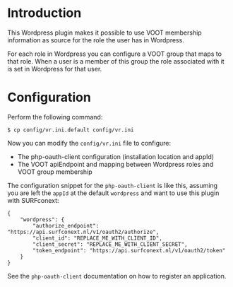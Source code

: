 # Introduction
This Wordpress plugin makes it possible to use VOOT membership information as 
source for the role the user has in Wordpress.

For each role in Wordpress you can configure a VOOT group that maps to that
role. When a user is a member of this group the role associated with it is
set in Wordpress for that user.

# Configuration
Perform the following command:

    $ cp config/vr.ini.default config/vr.ini

Now you can modify the `config/vr.ini` file to configure:
* The php-oauth-client configuration (installation location and appId)
* The VOOT apiEndpoint and mapping between Wordpress roles and VOOT group membership

The configuration snippet for the `php-oauth-client` is like this, assuming
you are left the `appId` at the default `wordpress` and want to use this plugin
with SURFconext:

    {
        "wordpress": {
            "authorize_endpoint": "https://api.surfconext.nl/v1/oauth2/authorize", 
            "client_id": "REPLACE_ME_WITH_CLIENT_ID", 
            "client_secret": "REPLACE_ME_WITH_CLIENT_SECRET", 
            "token_endpoint": "https://api.surfconext.nl/v1/oauth2/token"
        }
    }

See the `php-oauth-client` documentation on how to register an application.
